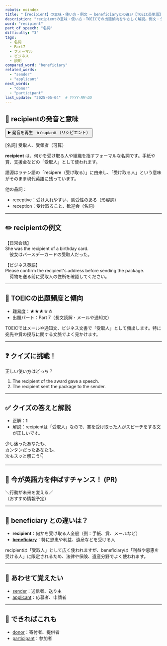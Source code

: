 ```yaml
---
robots: noindex
title: "【recipient】の意味・使い方・例文 ― beneficiaryとの違い【TOEIC英単語】"
description: "recipientの意味・使い方・TOEICでの出題傾向をやさしく解説。例文・クイズ付きでbeneficiaryとの違いもわかりやすく学べます。"
word: "recipient"
part_of_speech: "名詞"
difficulty: "3"
tags:
  - 名詞
  - Part7
  - フォーマル
  - ビジネス
  - 説明
compared_word: "beneficiary"
related_words:
  - "sender"
  - "applicant"
next_words:
  - "donor"
  - "participant"
last_update: "2025-05-04"  # YYYY-MM-DD
---
```


## 🔰 recipientの発音と意味

<button class="play-audio" onclick="playTTS('recipient')">
  <span class="play-audio-main">
    ▶️ 発音を再生　/rɪˈsɪpiənt/
  </span>
  <span class="play-audio-sub">
    （リシピエント）
  </span>
</button>

[名詞] 受取人、受領者（可算）

**recipient** は、何かを受け取る人や組織を指すフォーマルな名詞です。手紙や賞、支援金などの「受取人」として使われます。

語源はラテン語の「recipere（受け取る）」に由来し、「受け取る人」という意味がそのまま現代英語に残っています。

他の品詞：  
- receptive：受け入れやすい、感受性のある（形容詞）
- reception：受け取ること、歓迎会（名詞）

---

## ✏️ recipientの例文

【日常会話】  
She was the recipient of a birthday card.  
　彼女はバースデーカードの受取人だった。

【ビジネス英語】  
Please confirm the recipient's address before sending the package.  
　荷物を送る前に受取人の住所を確認してください。

---

## 🎯 TOEICの出題頻度と傾向

- 難易度：★★★☆☆
- 出題パート：Part 7（長文読解・メールや通知文）

TOEICではメールや通知文、ビジネス文書で「受取人」として頻出します。特に宛先や賞の授与に関する文脈でよく見かけます。

---

## ❓ クイズに挑戦！

正しい使い方はどっち？

1. The recipient of the award gave a speech.  
2. The recipient sent the package to the sender.

---

## ✅ クイズの答えと解説

- 正解：**1**
- 解説：recipientは「受取人」なので、賞を受け取った人がスピーチをする文が正しいです。

少し迷ったあなたも、  
カンタンだったあなたも、  
次もスッと解こう👇️

---

## 🚀 今が英語力を伸ばすチャンス！ (PR)

<div class="info-center">
＼行動が未来を変える／<br>  
（おすすめ情報予定）
</div>

---

## 🤔  beneficiary との違いは？

- **recipient**：何かを受け取る人全般（例：手紙、賞、メールなど）
- **[beneficiary](/word/beneficiary)**：特に恩恵や利益、遺産などを受ける人

recipientは「受取人」として広く使われますが、beneficiaryは「利益や恩恵を受ける人」に限定されるため、法律や保険、遺産分野でよく使われます。

---

## 🧩 あわせて覚えたい

- [sender](/word/sender)：送信者、送り主
- [applicant](/word/applicant)：応募者、申請者

---

## 📖 できればこれも

- [donor](/word/donor)：寄付者、提供者
- [participant](/word/participant)：参加者

<!-- cvid: aid27_bid14 -->
